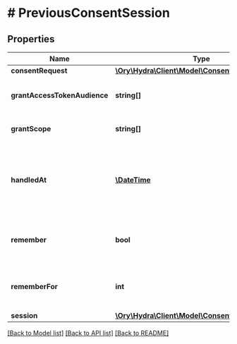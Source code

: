 # # PreviousConsentSession

## Properties

Name | Type | Description | Notes
------------ | ------------- | ------------- | -------------
**consentRequest** | [**\Ory\Hydra\Client\Model\ConsentRequest**](ConsentRequest.md) |  | [optional] 
**grantAccessTokenAudience** | **string[]** | GrantedAudience sets the audience the user authorized the client to use. Should be a subset of &#x60;requested_access_token_audience&#x60;. | [optional] 
**grantScope** | **string[]** | GrantScope sets the scope the user authorized the client to use. Should be a subset of &#x60;requested_scope&#x60; | [optional] 
**handledAt** | [**\DateTime**](\DateTime.md) | handled at Format: date-time Format: date-time Format: date-time Format: date-time Format: date-time Format: date-time Format: date-time Format: date-time Format: date-time Format: date-time Format: date-time Format: date-time | [optional] 
**remember** | **bool** | Remember, if set to true, tells ORY Hydra to remember this consent authorization and reuse it if the same client asks the same user for the same, or a subset of, scope. | [optional] 
**rememberFor** | **int** | RememberFor sets how long the consent authorization should be remembered for in seconds. If set to &#x60;0&#x60;, the authorization will be remembered indefinitely. | [optional] 
**session** | [**\Ory\Hydra\Client\Model\ConsentRequestSession**](ConsentRequestSession.md) |  | [optional] 

[[Back to Model list]](../../README.md#documentation-for-models) [[Back to API list]](../../README.md#documentation-for-api-endpoints) [[Back to README]](../../README.md)


